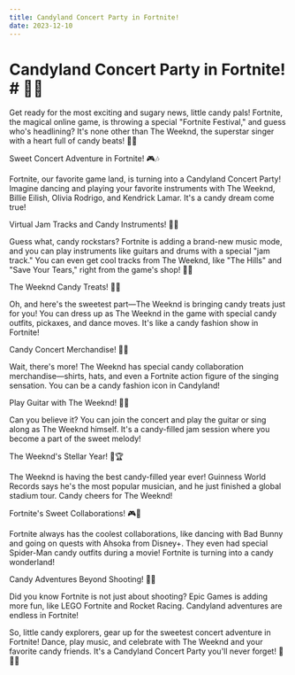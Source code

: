 ```yaml
---
title: Candyland Concert Party in Fortnite!
date: 2023-12-10
---
```

# Candyland Concert Party in Fortnite! # 🎵🍭

Get ready for the most exciting and sugary news, little candy pals! Fortnite, the magical online game, is throwing a special "Fortnite Festival," and guess who's headlining? It's none other than The Weeknd, the superstar singer with a heart full of candy beats! 🌟🍬

Sweet Concert Adventure in Fortnite! 🎮🎶

Fortnite, our favorite game land, is turning into a Candyland Concert Party! Imagine dancing and playing your favorite instruments with The Weeknd, Billie Eilish, Olivia Rodrigo, and Kendrick Lamar. It's a candy dream come true!

Virtual Jam Tracks and Candy Instruments! 🎸🍫

Guess what, candy rockstars? Fortnite is adding a brand-new music mode, and you can play instruments like guitars and drums with a special "jam track." You can even get cool tracks from The Weeknd, like "The Hills" and "Save Your Tears," right from the game's shop! 🎵🎉

The Weeknd Candy Treats! 🍬👕

Oh, and here's the sweetest part—The Weeknd is bringing candy treats just for you! You can dress up as The Weeknd in the game with special candy outfits, pickaxes, and dance moves. It's like a candy fashion show in Fortnite!

Candy Concert Merchandise! 🧢🎤

Wait, there's more! The Weeknd has special candy collaboration merchandise—shirts, hats, and even a Fortnite action figure of the singing sensation. You can be a candy fashion icon in Candyland!

Play Guitar with The Weeknd! 🎸🌈

Can you believe it? You can join the concert and play the guitar or sing along as The Weeknd himself. It's a candy-filled jam session where you become a part of the sweet melody!

The Weeknd's Stellar Year! 🌟🏆

The Weeknd is having the best candy-filled year ever! Guinness World Records says he's the most popular musician, and he just finished a global stadium tour. Candy cheers for The Weeknd!

Fortnite's Sweet Collaborations! 🎮🍡

Fortnite always has the coolest collaborations, like dancing with Bad Bunny and going on quests with Ahsoka from Disney+. They even had special Spider-Man candy outfits during a movie! Fortnite is turning into a candy wonderland!

Candy Adventures Beyond Shooting! 🚀🍬

Did you know Fortnite is not just about shooting? Epic Games is adding more fun, like LEGO Fortnite and Rocket Racing. Candyland adventures are endless in Fortnite!

So, little candy explorers, gear up for the sweetest concert adventure in Fortnite! Dance, play music, and celebrate with The Weeknd and your favorite candy friends. It's a Candyland Concert Party you'll never forget! 🎉🍭✨